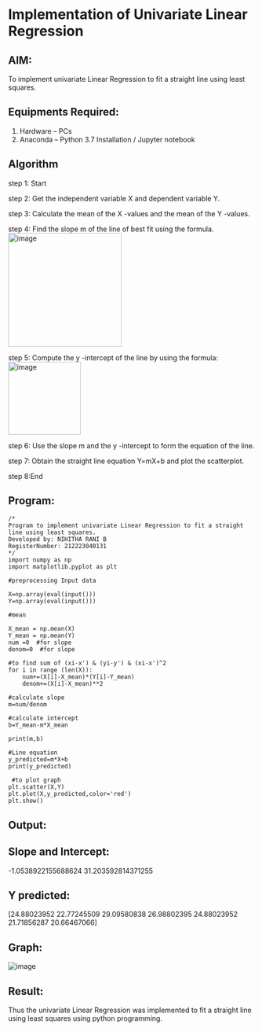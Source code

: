 # Implementation of Univariate Linear Regression
## AIM:

To implement univariate Linear Regression to fit a straight line using least squares.

## Equipments Required:
1. Hardware – PCs
2. Anaconda – Python 3.7 Installation / Jupyter notebook

## Algorithm
step 1: Start

step 2: Get the independent variable X and dependent variable Y.

step 3: Calculate the mean of the X -values and the mean of the Y -values.

step 4: Find the slope m of the line of best fit using the formula. 
<img width="231" alt="image" src="https://user-images.githubusercontent.com/93026020/192078527-b3b5ee3e-992f-46c4-865b-3b7ce4ac54ad.png">

step 5: Compute the y -intercept of the line by using the formula:
<img width="148" alt="image" src="https://user-images.githubusercontent.com/93026020/192078545-79d70b90-7e9d-4b85-9f8b-9d7548a4c5a4.png">

step 6: Use the slope m and the y -intercept to form the equation of the line.

step 7: Obtain the straight line equation Y=mX+b and plot the scatterplot.

step 8:End

## Program:
```
/*
Program to implement univariate Linear Regression to fit a straight line using least squares.
Developed by: NIHITHA RANI B
RegisterNumber: 212223040131
*/
import numpy as np
import matplotlib.pyplot as plt

#preprocessing Input data

X=np.array(eval(input()))
Y=np.array(eval(input()))

#mean

X_mean = np.mean(X)
Y_mean = np.mean(Y)
num =0  #for slope
denom=0  #for slope

#to find sum of (xi-x') & (yi-y') & (xi-x')^2
for i in range (len(X)):
    num+=(X[i]-X_mean)*(Y[i]-Y_mean)
    denom+=(X[i]-X_mean)**2

#calculate slope
m=num/denom

#calculate intercept
b=Y_mean-m*X_mean

print(m,b)

#Line equation 
y_predicted=m*X+b
print(y_predicted)

 #to plot graph
plt.scatter(X,Y)
plt.plot(X,y_predicted,color='red')
plt.show()
```
## Output:
## Slope and Intercept:
-1.0538922155688624 31.203592814371255
## Y predicted:
[24.88023952 22.77245509 29.09580838 26.98802395 24.88023952 21.71856287 20.66467066]
## Graph:
![image](https://github.com/user-attachments/assets/e4426fcc-7c67-4fac-967e-c8815898d159)


## Result:
Thus the univariate Linear Regression was implemented to fit a straight line using least squares using python programming.
